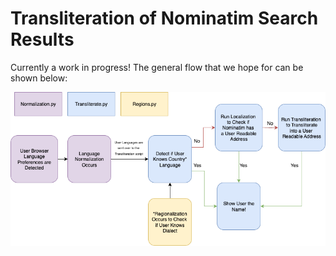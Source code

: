 **Transliteration of Nominatim Search Results**
===

Currently a work in progress! The general flow that we hope for can be shown below:

![System Overview](images/Transliteration%20Diagram.drawio.png)
